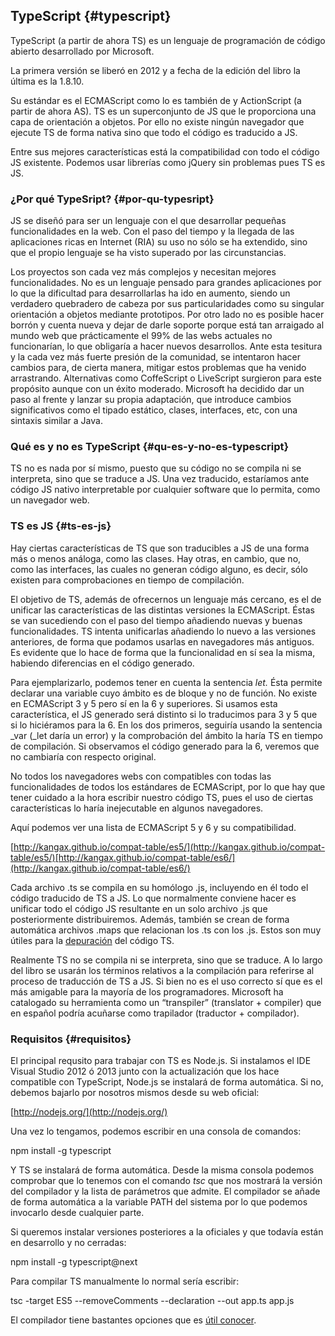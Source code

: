 ## TypeScript {#typescript}

TypeScript (a partir de ahora TS) es un lenguaje de programación de código abierto desarrollado por Microsoft.

La primera versión se liberó en 2012 y a fecha de la edición del libro la última es la 1.8.10.

Su estándar es el ECMAScript como lo es también de y ActionScript (a partir de ahora AS). TS es un superconjunto de JS que le proporciona una capa de orientación a objetos. Por ello no existe ningún navegador que ejecute TS de forma nativa sino que todo el código es traducido a JS.

Entre sus mejores características está la compatibilidad con todo el código JS existente. Podemos usar librerías como jQuery sin problemas pues TS es JS.

### ¿Por qué TypeSript? {#por-qu-typesript}

JS se diseñó para ser un lenguaje con el que desarrollar pequeñas funcionalidades en la web. Con el paso del tiempo y la llegada de las aplicaciones ricas en Internet (RIA) su uso no sólo se ha extendido, sino que el propio lenguaje se ha visto superado por las circunstancias.

Los proyectos son cada vez más complejos y necesitan mejores funcionalidades. No es un lenguaje pensado para grandes aplicaciones por lo que la dificultad para desarrollarlas ha ido en aumento, siendo un verdadero quebradero de cabeza por sus particularidades como su singular orientación a objetos mediante prototipos. Por otro lado no es posible hacer borrón y cuenta nueva y dejar de darle soporte porque está tan arraigado al mundo web que prácticamente el 99% de las webs actuales no funcionarían, lo que obligaría a hacer nuevos desarrollos. Ante esta tesitura y la cada vez más fuerte presión de la comunidad, se intentaron hacer cambios para, de cierta manera, mitigar estos problemas que ha venido arrastrando. Alternativas como CoffeScript o LiveScript surgieron para este propósito aunque con un éxito moderado. Microsoft ha decidido dar un paso al frente y lanzar su propia adaptación, que introduce cambios significativos como el tipado estático, clases, interfaces, etc, con una sintaxis similar a Java.

### Qué es y no es TypeScript {#qu-es-y-no-es-typescript}

TS no es nada por sí mismo, puesto que su código no se compila ni se interpreta, sino que se traduce a JS. Una vez traducido, estaríamos ante código JS nativo interpretable por cualquier software que lo permita, como un navegador web.

### TS es JS {#ts-es-js}

Hay ciertas características de TS que son traducibles a JS de una forma más o menos análoga, como las clases. Hay otras, en cambio, que no, como las interfaces, las cuales no generan código alguno, es decir, sólo existen para comprobaciones en tiempo de compilación.

El objetivo de TS, además de ofrecernos un lenguaje más cercano, es el de unificar las características de las distintas versiones la ECMAScript. Éstas se van sucediendo con el paso del tiempo añadiendo nuevas y buenas funcionalidades. TS intenta unificarlas añadiendo lo nuevo a las versiones anteriores, de forma que podamos usarlas en navegadores más antiguos. Es evidente que lo hace de forma que la funcionalidad en sí sea la misma, habiendo diferencias en el código generado.

Para ejemplarizarlo, podemos tener en cuenta la sentencia _let._ Ésta permite declarar una variable cuyo ámbito es de bloque y no de función. No existe en ECMAScript 3 y 5 pero sí en la 6 y superiores. Si usamos esta característica, el JS generado será distinto si lo traducimos para 3 y 5 que si lo hiciéramos para la 6\. En los dos primeros, seguiría usando la sentencia _var (_let daría un error) y la comprobación del ámbito la haría TS en tiempo de compilación. Si observamos el código generado para la 6, veremos que no cambiaría con respecto original.

No todos los navegadores webs con compatibles con todas las funcionalidades de todos los estándares de ECMAScript, por lo que hay que tener cuidado a la hora escribir nuestro código TS, pues el uso de ciertas características lo haría inejecutable en algunos navegadores.

Aquí podemos ver una lista de ECMAScript 5 y 6 y su compatibilidad.

[http://kangax.github.io/compat-table/es5/](http://kangax.github.io/compat-table/es5/)[http://kangax.github.io/compat-table/es6/](http://kangax.github.io/compat-table/es6/)

Cada archivo .ts se compila en su homólogo .js, incluyendo en él todo el código traducido de TS a JS. Lo que normalmente conviene hacer es unificar todo el código JS resultante en un solo archivo .js que posteriormente distribuiremos. Además, también se crean de forma automática archivos .maps que relacionan los .ts con los .js. Estos son muy útiles para la [depuración](../depuracion/depurando_ts.md) del código TS.

Realmente TS no se compila ni se interpreta, sino que se traduce. A lo largo del libro se usarán los términos relativos a la compilación para referirse al proceso de traducción de TS a JS. Si bien no es el uso correcto sí que es el más amigable para la mayoría de los programadores. Microsoft ha catalogado su herramienta como un “transpiler” (translator + compiler) que en español podría acuñarse como trapilador (traductor + compilador).

### Requisitos {#requisitos}

El principal requsito para trabajar con TS es Node.js. Si instalamos el IDE Visual Studio 2012 ó 2013 junto con la actualización que los hace compatible con TypeScript, Node.js se instalará de forma automática. Si no, debemos bajarlo por nosotros mismos desde su web oficial:

[http://nodejs.org/](http://nodejs.org/)

Una vez lo tengamos, podemos escribir en una consola de comandos:

npm install -g typescript

Y TS se instalará de forma automática. Desde la misma consola podemos comprobar que lo tenemos con el comando _tsc_ que nos mostrará la versión del compilador y la lista de parámetros que admite. El compilador se añade de forma automática a la variable PATH del sistema por lo que podemos invocarlo desde cualquier parte.

Si queremos instalar versiones posteriores a la oficiales y que todavía están en desarrollo y no cerradas:

npm install -g typescript@next

Para compilar TS manualmente lo normal sería escribir:

tsc -target ES5 --removeComments --declaration --out app.ts app.js

El compilador tiene bastantes opciones que es [útil conocer](../anexo_iv_tsconfigjson.md).